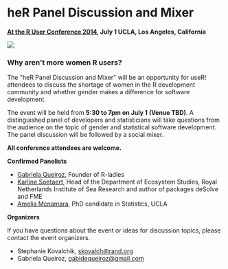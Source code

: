 # heR Panel Discussion and Mixer   
__[At the R User Conference 2014](http://user2014.stat.ucla.edu), July 1 UCLA, Los Angeles, California__

![](http://www.edii.uclm.es/~useR-2013/pics/useR-middle.png)

### Why aren't more women R users? 

The "heR Panel Discussion and Mixer" will be an opportunity for useR!
attendees to discuss the shortage of women in the R development community and whether gender makes a difference for software development. 

The event will be held from **5:30 to 7pm on July 1 (Venue TBD)**. A distinguished panel of developers and statisticians will take questions from the
audience on the topic of gender and statistical software development. The panel
discussion will be followed by a social mixer. 

**All conference attendees are welcome.**

__**Confirmed Panelists**__

* [Gabriela Queiroz](http://www.meetup.com/R-ladies/member/14534094/), Founder of R-ladies
* [Karline Soetaert](http://www.nioz.nl/staff-detail?id=784400), Head of the Department of Ecosystem Studies, Royal Netherlands Institute of Sea Research and author of packages deSolve and FME
* [Amelia Mcnamara](http://www.stat.ucla.edu/~amelia.mcnamara/), PhD candidate in Statistics, UCLA

__**Organizers**__

If you have questions about the event or ideas for discussion topics, please contact the event organizers.

- Stephanie Kovalchik, skovalch@rand.org
- Gabriela Queiroz, gabidequeiroz@gmail.com